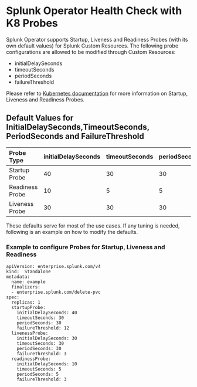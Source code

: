 # Splunk Operator Health Check with K8 Probes
Splunk Operator supports Startup, Liveness and Readiness Probes (with its own default values) for Splunk Custom Resources. The following probe configurations are allowed to be modified through Custom Resources: 
* initialDelaySeconds
* timeoutSeconds
* periodSeconds
* failureThreshold

Please refer to [Kubernetes documentation](https://kubernetes.io/docs/tasks/configure-pod-container/configure-liveness-readiness-startup-probes/) for more information on Startup, Liveness and Readiness Probes.
## Default Values for InitialDelaySeconds,TimeoutSeconds, PeriodSeconds and FailureThreshold

| Probe Type | initialDelaySeconds | timeoutSeconds | periodSeconds | failureThreshold | 
| :--- | :--- | :--- | :--- | :--- | 
| Startup Probe | 40 | 30 | 30 | 12 |
| Readiness Probe | 10 | 5 | 5 | 3 | 
| Liveness Probe | 30 | 30 | 30 | 3 | 

These defaults serve for most of the use cases. If any tuning is needed, following is an example on how to modify the defaults.
### Example to configure Probes for Startup, Liveness and Readiness

```
apiVersion: enterprise.splunk.com/v4
kind:  Standalone
metadata:
  name: example
  finalizers:
  - enterprise.splunk.com/delete-pvc
spec:
  replicas: 1
  startupProbe:
    initialDelaySeconds: 40
    timeoutSeconds: 30
    periodSeconds: 30
    failureThreshold: 12
  livenessProbe:
    initialDelaySeconds: 30
    timeoutSeconds: 30
    periodSeconds: 30
    failureThreshold: 3
  readinessProbe:
    initialDelaySeconds: 10
    timeoutSeconds: 5
    periodSeconds: 5
    failureThreshold: 3
```